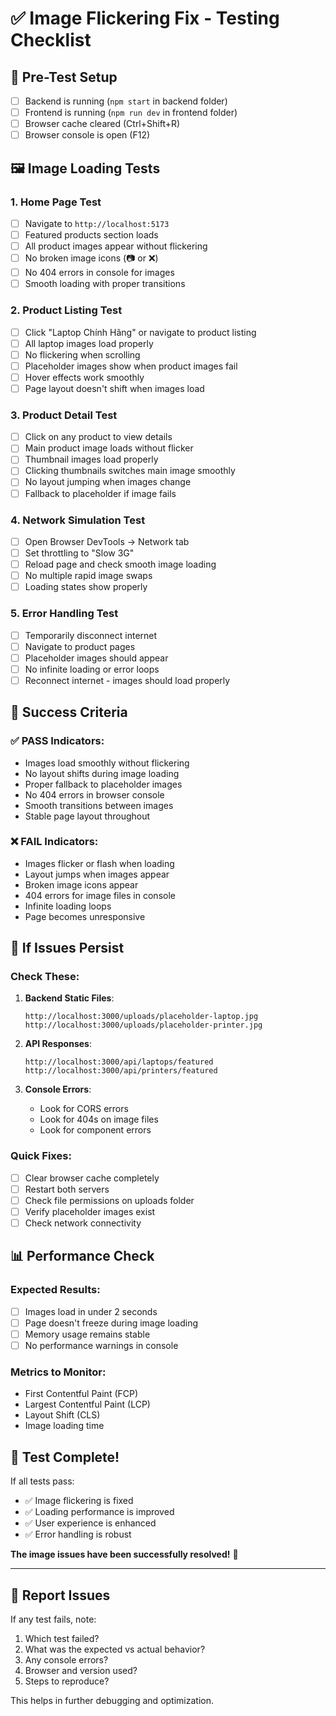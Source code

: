 # ✅ Image Flickering Fix - Testing Checklist

## 🔧 Pre-Test Setup
- [ ] Backend is running (`npm start` in backend folder)
- [ ] Frontend is running (`npm run dev` in frontend folder)
- [ ] Browser cache cleared (Ctrl+Shift+R)
- [ ] Browser console is open (F12)

## 🖼️ Image Loading Tests

### 1. Home Page Test
- [ ] Navigate to `http://localhost:5173`
- [ ] Featured products section loads
- [ ] All product images appear without flickering
- [ ] No broken image icons (📷 or ❌)
- [ ] No 404 errors in console for images
- [ ] Smooth loading with proper transitions

### 2. Product Listing Test
- [ ] Click "Laptop Chính Hãng" or navigate to product listing
- [ ] All laptop images load properly
- [ ] No flickering when scrolling
- [ ] Placeholder images show when product images fail
- [ ] Hover effects work smoothly
- [ ] Page layout doesn't shift when images load

### 3. Product Detail Test
- [ ] Click on any product to view details
- [ ] Main product image loads without flicker
- [ ] Thumbnail images load properly
- [ ] Clicking thumbnails switches main image smoothly
- [ ] No layout jumping when images change
- [ ] Fallback to placeholder if image fails

### 4. Network Simulation Test
- [ ] Open Browser DevTools → Network tab
- [ ] Set throttling to "Slow 3G"
- [ ] Reload page and check smooth image loading
- [ ] No multiple rapid image swaps
- [ ] Loading states show properly

### 5. Error Handling Test
- [ ] Temporarily disconnect internet
- [ ] Navigate to product pages
- [ ] Placeholder images should appear
- [ ] No infinite loading or error loops
- [ ] Reconnect internet - images should load properly

## 🎯 Success Criteria

### ✅ PASS Indicators:
- Images load smoothly without flickering
- No layout shifts during image loading
- Proper fallback to placeholder images
- No 404 errors in browser console
- Smooth transitions between images
- Stable page layout throughout

### ❌ FAIL Indicators:
- Images flicker or flash when loading
- Layout jumps when images appear
- Broken image icons appear
- 404 errors for image files in console
- Infinite loading loops
- Page becomes unresponsive

## 🐛 If Issues Persist

### Check These:
1. **Backend Static Files**:
   ```
   http://localhost:3000/uploads/placeholder-laptop.jpg
   http://localhost:3000/uploads/placeholder-printer.jpg
   ```

2. **API Responses**:
   ```
   http://localhost:3000/api/laptops/featured
   http://localhost:3000/api/printers/featured
   ```

3. **Console Errors**:
   - Look for CORS errors
   - Look for 404s on image files
   - Look for component errors

### Quick Fixes:
- [ ] Clear browser cache completely
- [ ] Restart both servers
- [ ] Check file permissions on uploads folder
- [ ] Verify placeholder images exist
- [ ] Check network connectivity

## 📊 Performance Check

### Expected Results:
- [ ] Images load in under 2 seconds
- [ ] Page doesn't freeze during image loading
- [ ] Memory usage remains stable
- [ ] No performance warnings in console

### Metrics to Monitor:
- First Contentful Paint (FCP)
- Largest Contentful Paint (LCP)
- Layout Shift (CLS)
- Image loading time

## 🎉 Test Complete!

If all tests pass:
- ✅ Image flickering is fixed
- ✅ Loading performance is improved  
- ✅ User experience is enhanced
- ✅ Error handling is robust

**The image issues have been successfully resolved!** 🎯

---

## 📝 Report Issues

If any test fails, note:
1. Which test failed?
2. What was the expected vs actual behavior?
3. Any console errors?
4. Browser and version used?
5. Steps to reproduce?

This helps in further debugging and optimization.
